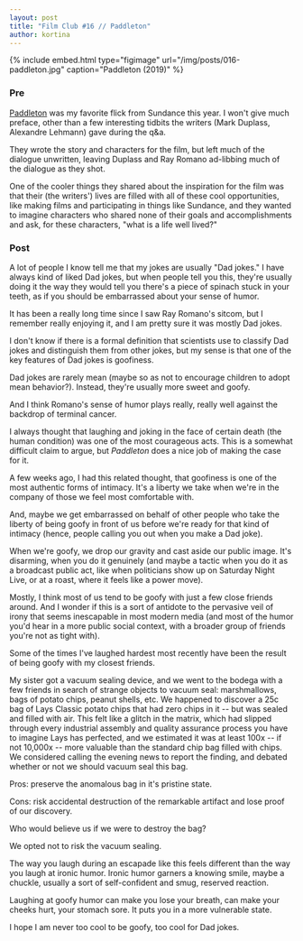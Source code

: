 ```yaml
---
layout: post
title: "Film Club #16 // Paddleton"
author: kortina
---
```


{% include embed.html type="figimage" url="/img/posts/016-paddleton.jpg" caption="Paddleton (2019)" %}

### Pre

[Paddleton](https://www.netflix.com/title/80224060) was my favorite flick from Sundance this year. I won't give much preface, other than a few interesting tidbits the writers (Mark Duplass, Alexandre Lehmann) gave during the q&amp;a.

They wrote the story and characters for the film, but left much of the dialogue unwritten, leaving
Duplass and Ray Romano ad-libbing much of the dialogue as they shot.

One of the cooler things they shared about the inspiration for the film was that their (the
writers') lives are filled with all of these cool opportunities, like making films and participating
in things like Sundance, and they wanted to imagine characters who shared none of their goals and
accomplishments and ask, for these characters, "what is a life well lived?"

### Post

A lot of people I know tell me that my jokes are usually "Dad jokes." I have always kind of liked
Dad jokes, but when people tell you this, they're usually doing it the way they would tell you
there's a piece of spinach stuck in your teeth, as if you should be embarrassed about your sense of
humor.

It has been a really long time since I saw Ray Romano's sitcom, but I remember really enjoying it,
and I am pretty sure it was mostly Dad jokes.

I don't know if there is a formal definition that scientists use to classify Dad jokes and
distinguish them from other jokes, but my sense is that one of the key features of Dad jokes is
goofiness.

Dad jokes are rarely mean (maybe so as not to encourage children to adopt mean behavior?). Instead,
they're usually more sweet and goofy.

And I think Romano's sense of humor plays really, really well against the backdrop of terminal
cancer.

I always thought that laughing and joking in the face of certain death (the human condition) was one
of the most courageous acts. This is a somewhat difficult claim to argue, but _Paddleton_ does a
nice job of making the case for it.

A few weeks ago, I had this related thought, that goofiness is one of the most authentic forms of
intimacy. It's a liberty we take when we're in the company of those we feel most comfortable with.

And, maybe we get embarrassed on behalf of other people who take the liberty of being goofy in front of us before we're ready for that kind of intimacy (hence, people calling you out when you make a Dad
joke).

When we're goofy, we drop our gravity and cast aside our public image. It's disarming, when you do
it genuinely (and maybe a tactic when you do it as a broadcast public act, like when politicians
show up on Saturday Night Live, or at a roast, where it feels like a power move).

Mostly, I think most of us tend to be goofy with just a few close friends around. And I wonder if
this is a sort of antidote to the pervasive veil of irony that seems inescapable in most modern
media (and most of the humor you'd hear in a more public social context, with a broader group of
friends you're not as tight with).

Some of the times I've laughed hardest most recently have been the result of being goofy with my
closest friends.

My sister got a vacuum sealing device, and we went to the bodega with a few friends in search of
strange objects to vacuum seal: marshmallows, bags of potato chips, peanut shells, etc. We happened
to discover a 25c bag of Lays Classic potato chips that had zero chips in it -- but was sealed and
filled with air. This felt like a glitch in the matrix, which had slipped through every industrial
assembly and quality assurance process you have to imagine Lays has perfected, and we estimated it
was at least 100x -- if not 10,000x -- more valuable than the standard chip bag filled with chips. We
considered calling the evening news to report the finding, and debated whether or not we should
vacuum seal this bag.

Pros: preserve the anomalous bag in it's pristine state.

Cons: risk accidental destruction of the remarkable artifact and lose proof of our discovery.

Who would believe us if we were to destroy the bag?

We opted not to risk the vacuum sealing.

The way you laugh during an escapade like this feels different than the way you laugh at ironic
humor. Ironic humor garners a knowing smile, maybe a chuckle, usually a sort of self-confident
and smug, reserved reaction.

Laughing at goofy humor can make you lose your breath, can make your cheeks hurt, your stomach sore.
It puts you in a more vulnerable state.

I hope I am never too cool to be goofy, too cool for Dad jokes.
